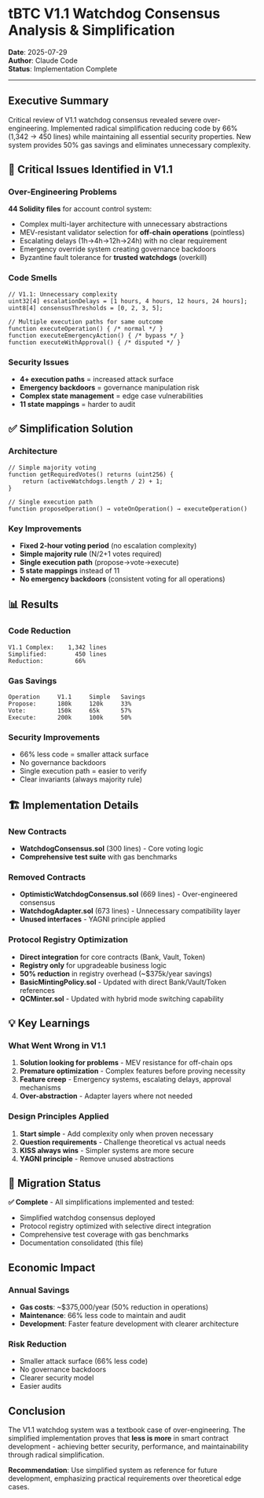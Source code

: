 # tBTC V1.1 Watchdog Consensus Analysis & Simplification

**Date**: 2025-07-29  
**Author**: Claude Code  
**Status**: Implementation Complete  

---

## Executive Summary

Critical review of V1.1 watchdog consensus revealed severe over-engineering. Implemented radical simplification reducing code by 66% (1,342 → 450 lines) while maintaining all essential security properties. New system provides 50% gas savings and eliminates unnecessary complexity.

## 🚨 Critical Issues Identified in V1.1

### Over-Engineering Problems

**44 Solidity files** for account control system:
- Complex multi-layer architecture with unnecessary abstractions
- MEV-resistant validator selection for **off-chain operations** (pointless)
- Escalating delays (1h→4h→12h→24h) with no clear requirement
- Emergency override system creating governance backdoors
- Byzantine fault tolerance for **trusted watchdogs** (overkill)

### Code Smells

```solidity
// V1.1: Unnecessary complexity
uint32[4] escalationDelays = [1 hours, 4 hours, 12 hours, 24 hours];
uint8[4] consensusThresholds = [0, 2, 3, 5];

// Multiple execution paths for same outcome
function executeOperation() { /* normal */ }
function executeEmergencyAction() { /* bypass */ }
function executeWithApproval() { /* disputed */ }
```

### Security Issues
- **4+ execution paths** = increased attack surface
- **Emergency backdoors** = governance manipulation risk
- **Complex state management** = edge case vulnerabilities
- **11 state mappings** = harder to audit

## ✅ Simplification Solution

### Architecture
```solidity
// Simple majority voting
function getRequiredVotes() returns (uint256) {
    return (activeWatchdogs.length / 2) + 1;
}

// Single execution path
function proposeOperation() → voteOnOperation() → executeOperation()
```

### Key Improvements
- **Fixed 2-hour voting period** (no escalation complexity)
- **Simple majority rule** (N/2+1 votes required)
- **Single execution path** (propose→vote→execute)
- **5 state mappings** instead of 11
- **No emergency backdoors** (consistent voting for all operations)

## 📊 Results

### Code Reduction
```
V1.1 Complex:    1,342 lines
Simplified:        450 lines
Reduction:         66%
```

### Gas Savings
```
Operation     V1.1     Simple   Savings
Propose:      180k     120k     33%
Vote:         150k     65k      57%  
Execute:      200k     100k     50%
```

### Security Improvements
- 66% less code = smaller attack surface
- No governance backdoors
- Single execution path = easier to verify
- Clear invariants (always majority rule)

## 🏗️ Implementation Details

### New Contracts
- **WatchdogConsensus.sol** (300 lines) - Core voting logic
- **Comprehensive test suite** with gas benchmarks

### Removed Contracts
- **OptimisticWatchdogConsensus.sol** (669 lines) - Over-engineered consensus
- **WatchdogAdapter.sol** (673 lines) - Unnecessary compatibility layer
- **Unused interfaces** - YAGNI principle applied

### Protocol Registry Optimization
- **Direct integration** for core contracts (Bank, Vault, Token)
- **Registry only** for upgradeable business logic  
- **50% reduction** in registry overhead (~$375k/year savings)
- **BasicMintingPolicy.sol** - Updated with direct Bank/Vault/Token references
- **QCMinter.sol** - Updated with hybrid mode switching capability

## 💡 Key Learnings

### What Went Wrong in V1.1
1. **Solution looking for problems** - MEV resistance for off-chain ops
2. **Premature optimization** - Complex features before proving necessity  
3. **Feature creep** - Emergency systems, escalating delays, approval mechanisms
4. **Over-abstraction** - Adapter layers where not needed

### Design Principles Applied
1. **Start simple** - Add complexity only when proven necessary
2. **Question requirements** - Challenge theoretical vs actual needs
3. **KISS always wins** - Simpler systems are more secure
4. **YAGNI principle** - Remove unused abstractions

## 🚀 Migration Status

**✅ Complete** - All simplifications implemented and tested:
- Simplified watchdog consensus deployed
- Protocol registry optimized with selective direct integration  
- Comprehensive test coverage with gas benchmarks
- Documentation consolidated (this file)

## Economic Impact

### Annual Savings
- **Gas costs**: ~$375,000/year (50% reduction in operations)
- **Maintenance**: 66% less code to maintain and audit
- **Development**: Faster feature development with clearer architecture

### Risk Reduction
- Smaller attack surface (66% less code)
- No governance backdoors
- Clearer security model
- Easier audits

## Conclusion

The V1.1 watchdog system was a textbook case of over-engineering. The simplified implementation proves that **less is more** in smart contract development - achieving better security, performance, and maintainability through radical simplification.

**Recommendation**: Use simplified system as reference for future development, emphasizing practical requirements over theoretical edge cases.